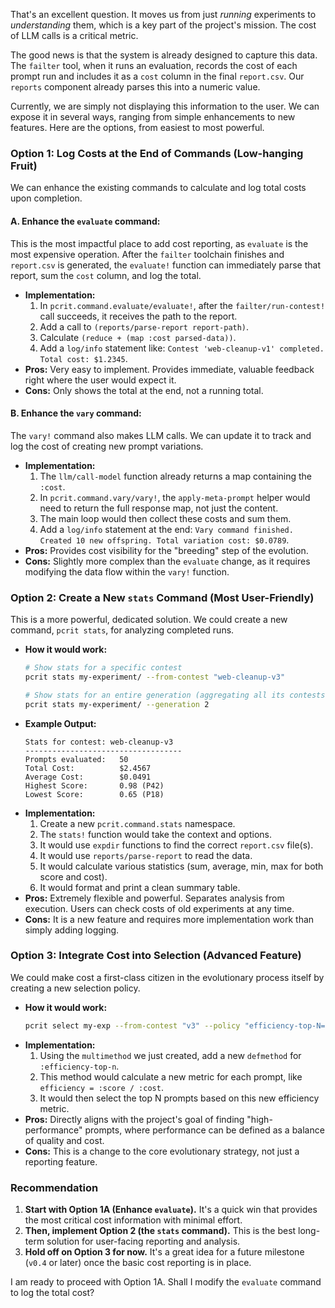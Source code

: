 That's an excellent question. It moves us from just *running* experiments to *understanding* them, which is a key part of the project's mission. The cost of LLM calls is a critical metric.

The good news is that the system is already designed to capture this data. The `failter` tool, when it runs an evaluation, records the cost of each prompt run and includes it as a `cost` column in the final `report.csv`. Our `reports` component already parses this into a numeric value.

Currently, we are simply not displaying this information to the user. We can expose it in several ways, ranging from simple enhancements to new features. Here are the options, from easiest to most powerful.

### Option 1: Log Costs at the End of Commands (Low-hanging Fruit)

We can enhance the existing commands to calculate and log total costs upon completion.

#### A. Enhance the `evaluate` command:

This is the most impactful place to add cost reporting, as `evaluate` is the most expensive operation. After the `failter` toolchain finishes and `report.csv` is generated, the `evaluate!` function can immediately parse that report, sum the `cost` column, and log the total.

*   **Implementation:**
    1.  In `pcrit.command.evaluate/evaluate!`, after the `failter/run-contest!` call succeeds, it receives the path to the report.
    2.  Add a call to `(reports/parse-report report-path)`.
    3.  Calculate `(reduce + (map :cost parsed-data))`.
    4.  Add a `log/info` statement like: `Contest 'web-cleanup-v1' completed. Total cost: $1.2345`.
*   **Pros:** Very easy to implement. Provides immediate, valuable feedback right where the user would expect it.
*   **Cons:** Only shows the total at the end, not a running total.

#### B. Enhance the `vary` command:

The `vary!` command also makes LLM calls. We can update it to track and log the cost of creating new prompt variations.

*   **Implementation:**
    1.  The `llm/call-model` function already returns a map containing the `:cost`.
    2.  In `pcrit.command.vary/vary!`, the `apply-meta-prompt` helper would need to return the full response map, not just the content.
    3.  The main loop would then collect these costs and sum them.
    4.  Add a `log/info` statement at the end: `Vary command finished. Created 10 new offspring. Total variation cost: $0.0789`.
*   **Pros:** Provides cost visibility for the "breeding" step of the evolution.
*   **Cons:** Slightly more complex than the `evaluate` change, as it requires modifying the data flow within the `vary!` function.

### Option 2: Create a New `stats` Command (Most User-Friendly)

This is a more powerful, dedicated solution. We could create a new command, `pcrit stats`, for analyzing completed runs.

*   **How it would work:**
    ```bash
    # Show stats for a specific contest
    pcrit stats my-experiment/ --from-contest "web-cleanup-v3"

    # Show stats for an entire generation (aggregating all its contests)
    pcrit stats my-experiment/ --generation 2
    ```
*   **Example Output:**
    ```
    Stats for contest: web-cleanup-v3
    -----------------------------------
    Prompts evaluated:   50
    Total Cost:          $2.4567
    Average Cost:        $0.0491
    Highest Score:       0.98 (P42)
    Lowest Score:        0.65 (P18)
    ```
*   **Implementation:**
    1.  Create a new `pcrit.command.stats` namespace.
    2.  The `stats!` function would take the context and options.
    3.  It would use `expdir` functions to find the correct `report.csv` file(s).
    4.  It would use `reports/parse-report` to read the data.
    5.  It would calculate various statistics (sum, average, min, max for both score and cost).
    6.  It would format and print a clean summary table.
*   **Pros:** Extremely flexible and powerful. Separates analysis from execution. Users can check costs of old experiments at any time.
*   **Cons:** It is a new feature and requires more implementation work than simply adding logging.

### Option 3: Integrate Cost into Selection (Advanced Feature)

We could make cost a first-class citizen in the evolutionary process itself by creating a new selection policy.

*   **How it would work:**
    ```bash
    pcrit select my-exp --from-contest "v3" --policy "efficiency-top-N=5"
    ```
*   **Implementation:**
    1.  Using the `multimethod` we just created, add a new `defmethod` for `:efficiency-top-n`.
    2.  This method would calculate a new metric for each prompt, like `efficiency = :score / :cost`.
    3.  It would then select the top N prompts based on this new efficiency metric.
*   **Pros:** Directly aligns with the project's goal of finding "high-performance" prompts, where performance can be defined as a balance of quality and cost.
*   **Cons:** This is a change to the core evolutionary strategy, not just a reporting feature.

### Recommendation

1.  **Start with Option 1A (Enhance `evaluate`).** It's a quick win that provides the most critical cost information with minimal effort.
2.  **Then, implement Option 2 (the `stats` command).** This is the best long-term solution for user-facing reporting and analysis.
3.  **Hold off on Option 3 for now.** It's a great idea for a future milestone (`v0.4` or later) once the basic cost reporting is in place.

I am ready to proceed with Option 1A. Shall I modify the `evaluate` command to log the total cost?
